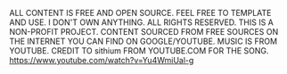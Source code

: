ALL CONTENT IS FREE AND OPEN SOURCE. FEEL FREE TO TEMPLATE AND USE. I DON'T OWN ANYTHING. ALL RIGHTS RESERVED. THIS IS A NON-PROFIT PROJECT. CONTENT SOURCED FROM FREE SOURCES ON THE INTERNET YOU CAN FIND ON GOOGLE/YOUTUBE. MUSIC IS FROM YOUTUBE. CREDIT TO sithium FROM YOUTUBE.COM FOR THE SONG. https://www.youtube.com/watch?v=Yu4WmiUal-g

